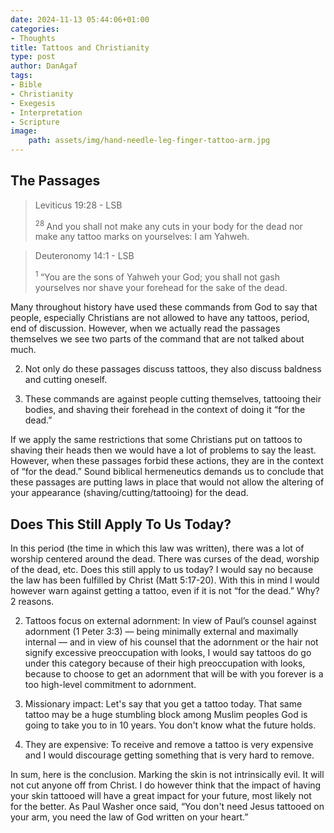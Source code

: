 ```yaml
---
date: 2024-11-13 05:44:06+01:00
categories:
- Thoughts
title: Tattoos and Christianity
type: post
author: DanAgaf
tags:
- Bible
- Christianity
- Exegesis
- Interpretation
- Scripture
image:
    path: assets/img/hand-needle-leg-finger-tattoo-arm.jpg
---
```



## The Passages


>  Leviticus 19:28 - LSB
>
> <sup> 28 </sup>And you shall not make any cuts in your body for the dead nor make any tattoo marks on yourselves: I am Yahweh.
 
>  Deuteronomy 14:1 - LSB
>
> <sup> 1 </sup>“You are the sons of Yahweh your God; you shall not gash yourselves nor shave your forehead for the sake of the dead.
 



Many throughout history have used these commands from God to say that people, especially Christians are not allowed to have any tattoos, period, end of discussion. However, when we actually read the passages themselves we see two parts of the command that are not talked about much.




2. Not only do these passages discuss tattoos, they also discuss baldness and cutting oneself.

6. These commands are against people cutting themselves, tattooing their bodies, and shaving their forehead in the context of doing it “for the dead.”




If we apply the same restrictions that some Christians put on tattoos to shaving their heads then we would have a lot of problems to say the least. However, when these passages forbid these actions, they are in the context of “for the dead.” Sound biblical hermeneutics demands us to conclude that these passages are putting laws in place that would not allow the altering of your appearance (shaving/cutting/tattooing) for the dead.




## Does This Still Apply To Us Today?




In this period (the time in which this law was written), there was a lot of worship centered around the dead. There was curses of the dead, worship of the dead, etc. Does this still apply to us today? I would say no because the law has been fulfilled by Christ (Matt 5:17-20). With this in mind I would however warn against getting a tattoo, even if it is not “for the dead.” Why? 2 reasons.




2. Tattoos focus on external adornment: In view of Paul’s counsel against adornment (1 Peter 3:3) — being minimally external and maximally internal — and in view of his counsel that the adornment or the hair not signify excessive preoccupation with looks, I would say tattoos do go under this category because of their high preoccupation with looks, because to choose to get an adornment that will be with you forever is a too high-level commitment to adornment.

6. Missionary impact: Let's say that you get a tattoo today. That same tattoo may be a huge stumbling block among Muslim peoples God is going to take you to in 10 years. You don't know what the future holds.

10. They are expensive: To receive and remove a tattoo is very expensive and I would discourage getting something that is very hard to remove.




In sum, here is the conclusion. Marking the skin is not intrinsically evil. It will not cut anyone off from Christ. I do however think that the impact of having your skin tattooed will have a great impact for your future, most likely not for the better. As Paul Washer once said, “You don't need Jesus tattooed on your arm, you need the law of God written on your heart.”


